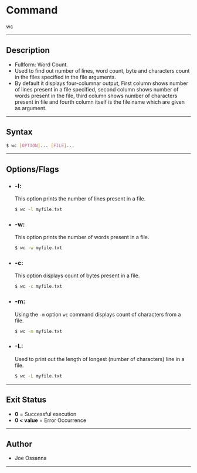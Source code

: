 # Command

wc

---

## Description

- Fullform: Word Count.
- Used to find out number of lines, word count, byte and characters count in the files specified in the file arguments.
- By default it displays four-columnar output, First column shows number of lines present in a file specified, second column shows number of words present in the file, third column shows number of characters present in file and fourth column itself is the file name which are given as argument.

---

## Syntax

```bash
$ wc [OPTION]... [FILE]...
```

---

## Options/Flags

- ### -l:
  This option prints the number of lines present in a file.
  ```bash
  $ wc -l myfile.txt
  ```
- ### -w:
  This option prints the number of words present in a file.
  ```bash
  $ wc -w myfile.txt
  ```
- ### -c:
  This option displays count of bytes present in a file.
  ```bash
  $ wc -c myfile.txt
  ```
- ### -m:
  Using the `-m` option `wc` command displays count of characters from a file.
  ```bash
  $ wc -m myfile.txt
  ```
- ### -L:
  Used to print out the length of longest (number of characters) line in a file.
  ```bash
  $ wc -L myfile.txt
  ```

---

## Exit Status

- **0** = Successful execution
- **0 < value** = Error Occurrence

---

## Author

- Joe Ossanna

---
